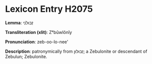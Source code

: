 # Lexicon Entry H2075

**Lemma**: זְבוּלֹנִי

**Transliteration (xlit)**: Zᵉbûwlônîy

**Pronunciation**: zeb-oo-lo-nee'

**Description**:
patronymically from זְבוּלוּן; a Zebulonite or descendant of Zebulun; Zebulonite.
